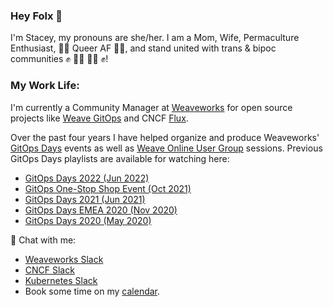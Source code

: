 ### Hey Folx 👋

I'm Stacey, my pronouns are she/her. I am a Mom, Wife, Permaculture Enthusiast, 🏳️‍🌈 Queer AF 🏳️‍🌈, and stand united with trans & bipoc communities ✊ 🏳️‍⚧️ 🖤🤎 ✊! 

### My Work Life:
I'm currently a Community Manager at [Weaveworks](https://github.com/weaveworks) for open source projects like [Weave GitOps](https://github.com/weaveworks/weave-gitops) and CNCF [Flux](https://github.com/fluxcd/flux2). 

Over the past four years I have helped organize and produce Weaveworks' [GitOps Days](www.gitopsdays.com) events as well as [Weave Online User Group](https://youtube.com/playlist?list=PL9lTuCFNLaD0wEsbqf6IrGCWvZIAIo9cW) sessions. Previous GitOps Days playlists are available for watching here:
- [GitOps Days 2022 (Jun 2022)](https://youtube.com/playlist?list=PL9lTuCFNLaD0NVkR17tno4X6BkxsbZZfr)
- [GitOps One-Stop Shop Event (Oct 2021)](https://youtube.com/playlist?list=PL9lTuCFNLaD0ogh8S9cYMZTkzzrTxjg1o)
- [GitOps Days 2021 (Jun 2021)](https://www.youtube.com/playlist?list=PL9lTuCFNLaD3bglbKKia5ELAoutBupygT)
- [GitOps Days EMEA 2020 (Nov 2020)](https://youtube.com/playlist?list=PL9lTuCFNLaD1AufVruv-0vFQWZGyu15G2)
- [GitOps Days 2020 (May 2020)](https://youtube.com/playlist?list=PL9lTuCFNLaD2NiNrdt7SaQjpYx_m37czS)

💬 Chat with me:
- [Weaveworks Slack](https://slack.weave.works/)
- [CNCF Slack](cloud-native.slack.com)
- [Kubernetes Slack](kubernetes.slack.com)
- Book some time on my [calendar](https://calendly.com/staceypotter).

<!--
**staceypotter/staceypotter** is a ✨ _special_ ✨ repository because its `README.md` (this file) appears on your GitHub profile.

Here are some ideas to get you started:

- 🔭 I’m currently working on ...
- 🌱 I’m currently learning ...
- 👯 I’m looking to collaborate on ...
- 🤔 I’m looking for help with ...
- 💬 Ask me about ...
- 📫 How to reach me: ...
- 😄 Pronouns: ...
- ⚡ Fun fact: ...
-->
